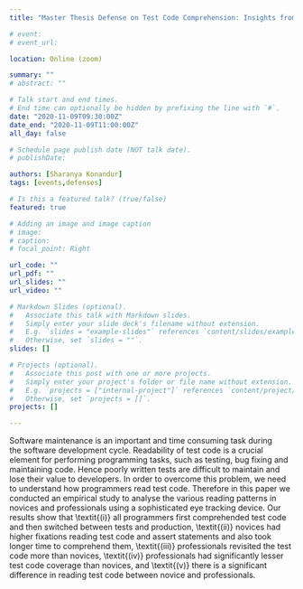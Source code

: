 ```yaml
---
title: "Master Thesis Defense on Test Code Comprehension: Insights from an Eye Tracker"

# event: 
# event_url: 

location: Online (zoom)

summary: ""
# abstract: ""

# Talk start and end times.
# End time can optionally be hidden by prefixing the line with `#`.
date: "2020-11-09T09:30:00Z"
date_end: "2020-11-09T11:00:00Z"
all_day: false

# Schedule page publish date (NOT talk date).
# publishDate:

authors: [Sharanya Konandur]
tags: [events,defenses]

# Is this a featured talk? (true/false)
featured: true

# Adding an image and image caption
# image:
# caption: 
# focal_point: Right

url_code: ""
url_pdf: ""
url_slides: ""
url_video: ""

# Markdown Slides (optional).
#   Associate this talk with Markdown slides.
#   Simply enter your slide deck's filename without extension.
#   E.g. `slides = "example-slides"` references `content/slides/example-slides.md`.
#   Otherwise, set `slides = ""`.
slides: []

# Projects (optional).
#   Associate this post with one or more projects.
#   Simply enter your project's folder or file name without extension.
#   E.g. `projects = ["internal-project"]` references `content/project/deep-learning/index.md`.
#   Otherwise, set `projects = []`.
projects: []

---
```


Software  maintenance is an important and time consuming task during the software development cycle. Readability of test code is a crucial element for performing  programming  tasks,  such  as  testing,  bug  fixing  and  maintaining code. Hence poorly written tests are difficult to maintain and lose their value to developers. In order to overcome this problem, we need to understand how programmers read test code. Therefore in this paper we conducted an empirical study to analyse the various reading patterns in novices and professionals using a sophisticated eye tracking device. Our results show that \textit{(i)} all programmers first comprehended test code and then switched between tests and production, \textit{(ii)} novices had higher fixations reading test code and assert statements and also took longer time to comprehend them, \textit{(iii)} professionals revisited the test code more than novices, \textit{(iv)} professionals had significantly lesser test code coverage than novices, and \textit{(v)} there is a significant difference in reading test code between novice and professionals.


